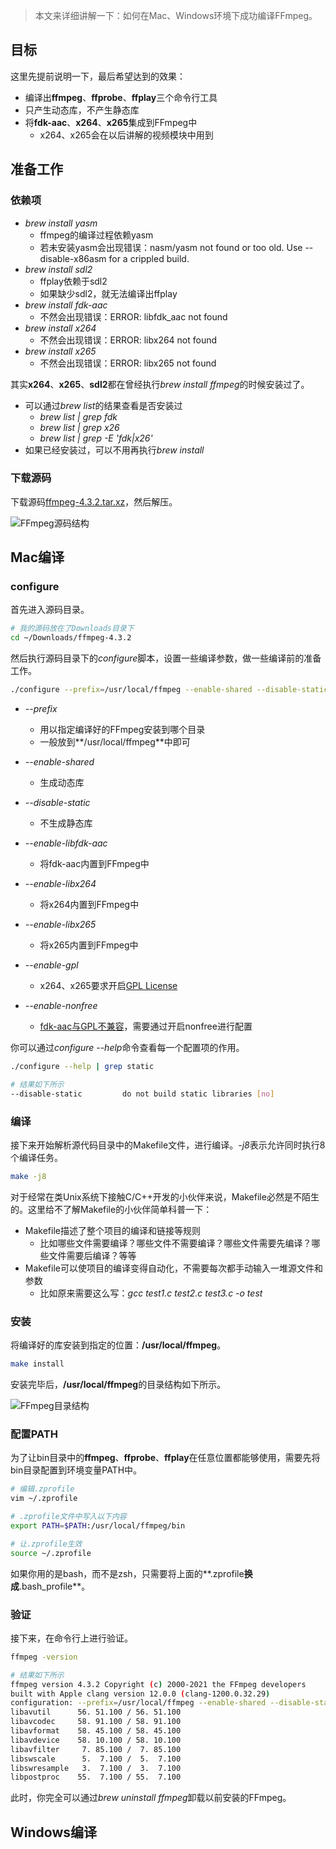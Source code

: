 > 本文来详细讲解一下：如何在Mac、Windows环境下成功编译FFmpeg。

## 目标

这里先提前说明一下，最后希望达到的效果：

- 编译出**ffmpeg**、**ffprobe**、**ffplay**三个命令行工具
- 只产生动态库，不产生静态库
- 将**fdk-aac**、**x264**、**x265**集成到FFmpeg中
  - x264、x265会在以后讲解的视频模块中用到

## 准备工作

### 依赖项

- *brew install yasm*
  - ffmpeg的编译过程依赖yasm
  - 若未安装yasm会出现错误：nasm/yasm not found or too old. Use --disable-x86asm for a crippled build.
- *brew install sdl2*
	- ffplay依赖于sdl2
	- 如果缺少sdl2，就无法编译出ffplay 
- *brew install fdk-aac*
  - 不然会出现错误：ERROR: libfdk_aac not found 
- *brew install x264*
  - 不然会出现错误：ERROR: libx264 not found 
- *brew install x265*
  - 不然会出现错误：ERROR: libx265 not found 

其实**x264**、**x265**、**sdl2**都在曾经执行*brew install ffmpeg*的时候安装过了。

- 可以通过*brew list*的结果查看是否安装过
	- *brew list | grep fdk*
	- *brew list | grep x26*
	- *brew list | grep -E 'fdk|x26'*
- 如果已经安装过，可以不用再执行*brew install*

### 下载源码

下载源码[ffmpeg-4.3.2.tar.xz](https://ffmpeg.org/releases/ffmpeg-4.3.2.tar.xz)，然后解压。

![FFmpeg源码结构](https://img2020.cnblogs.com/blog/497279/202104/497279-20210410211902005-744008601.png)

## Mac编译

### configure

首先进入源码目录。

```sh
# 我的源码放在了Downloads目录下
cd ~/Downloads/ffmpeg-4.3.2
```

然后执行源码目录下的*configure*脚本，设置一些编译参数，做一些编译前的准备工作。

```sh
./configure --prefix=/usr/local/ffmpeg --enable-shared --disable-static --enable-gpl  --enable-nonfree --enable-libfdk-aac --enable-libx264 --enable-libx265
```

- *--prefix*
	- 用以指定编译好的FFmpeg安装到哪个目录
	- 一般放到**/usr/local/ffmpeg**中即可
	
- *--enable-shared*
	- 生成动态库

- *--disable-static*
	- 不生成静态库

- *--enable-libfdk-aac*
	- 将fdk-aac内置到FFmpeg中

- *--enable-libx264*
	- 将x264内置到FFmpeg中

- *--enable-libx265*
	- 将x265内置到FFmpeg中

- *--enable-gpl*
	- x264、x265要求开启[GPL License](https://www.gnu.org/licenses/gpl-3.0.html)

- *--enable-nonfree*
	- [fdk-aac与GPL不兼容](https://github.com/FFmpeg/FFmpeg/blob/master/LICENSE.md)，需要通过开启nonfree进行配置 

你可以通过*configure --help*命令查看每一个配置项的作用。

```sh
./configure --help | grep static

# 结果如下所示
--disable-static         do not build static libraries [no]
```

### 编译

接下来开始解析源代码目录中的Makefile文件，进行编译。*-j8*表示允许同时执行8个编译任务。

```sh
make -j8
```

对于经常在类Unix系统下接触C/C++开发的小伙伴来说，Makefile必然是不陌生的。这里给不了解Makefile的小伙伴简单科普一下：

- Makefile描述了整个项目的编译和链接等规则
  - 比如哪些文件需要编译？哪些文件不需要编译？哪些文件需要先编译？哪些文件需要后编译？等等
- Makefile可以使项目的编译变得自动化，不需要每次都手动输入一堆源文件和参数
  - 比如原来需要这么写：*gcc test1.c test2.c test3.c -o test* 

### 安装

将编译好的库安装到指定的位置：**/usr/local/ffmpeg**。

```sh
make install
```

安装完毕后，**/usr/local/ffmpeg**的目录结构如下所示。

![FFmpeg目录结构](https://img2020.cnblogs.com/blog/497279/202104/497279-20210410215351652-254888592.png)

### 配置PATH

为了让bin目录中的**ffmpeg**、**ffprobe**、**ffplay**在任意位置都能够使用，需要先将bin目录配置到环境变量PATH中。

```sh
# 编辑.zprofile
vim ~/.zprofile

# .zprofile文件中写入以下内容
export PATH=$PATH:/usr/local/ffmpeg/bin

# 让.zprofile生效
source ~/.zprofile
```

如果你用的是bash，而不是zsh，只需要将上面的**.zprofile**换成**.bash_profile**。

### 验证

接下来，在命令行上进行验证。

```sh
ffmpeg -version

# 结果如下所示
ffmpeg version 4.3.2 Copyright (c) 2000-2021 the FFmpeg developers
built with Apple clang version 12.0.0 (clang-1200.0.32.29)
configuration: --prefix=/usr/local/ffmpeg --enable-shared --disable-static --enable-gpl --enable-nonfree --enable-libfdk-aac --enable-libx264 --enable-libx265
libavutil      56. 51.100 / 56. 51.100
libavcodec     58. 91.100 / 58. 91.100
libavformat    58. 45.100 / 58. 45.100
libavdevice    58. 10.100 / 58. 10.100
libavfilter     7. 85.100 /  7. 85.100
libswscale      5.  7.100 /  5.  7.100
libswresample   3.  7.100 /  3.  7.100
libpostproc    55.  7.100 / 55.  7.100
```

此时，你完全可以通过*brew uninstall ffmpeg*卸载以前安装的FFmpeg。

## Windows编译